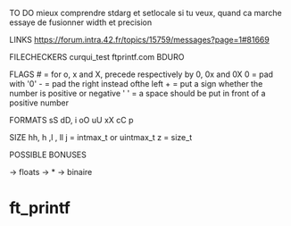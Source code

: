 TO DO
	mieux comprendre stdarg et setlocale
	si tu veux, quand ca marche essaye de fusionner width et precision


LINKS
https://forum.intra.42.fr/topics/15759/messages?page=1#81669

FILECHECKERS
	curqui_test
	ftprintf.com
	BDURO

FLAGS
	# = for o, x and X, precede respectively by 0, 0x and 0X
	0 = pad with '0'
	- = pad the right instead ofthe left
	+ = put a sign whether the number is positive or negative
	' ' = a space should be put in front of a positive number

FORMATS
	sS
	dD, i
	oO
	uU
	xX
	cC
	p

SIZE
	hh, h ,l , ll
	j = intmax_t or uintmax_t
	z = size_t

POSSIBLE BONUSES

-> floats
-> *
-> binaire
# ft_printf
